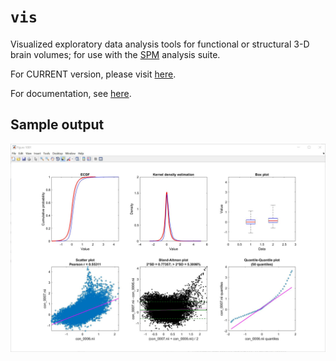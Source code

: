 # `vis`

Visualized exploratory data analysis tools for functional or structural 3-D brain volumes; for use with the [SPM](https://www.fil.ion.ucl.ac.uk/spm/) analysis suite.

For CURRENT version, please visit [here](http://tools.robjellis.net).

For documentation, see [here](http://robjellis.net/tools/vis_documentation.pdf).

## Sample output
<img src = "vis_example.jpg">

